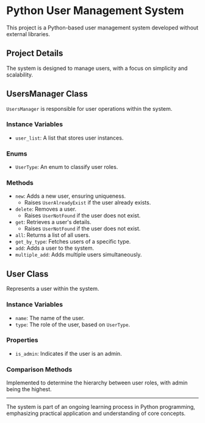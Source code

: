 # Python User Management System

This project is a Python-based user management system developed without external libraries.

## Project Details

The system is designed to manage users, with a focus on simplicity and scalability.

## UsersManager Class

`UsersManager` is responsible for user operations within the system.

### Instance Variables
- `user_list`: A list that stores user instances.

### Enums
- `UserType`: An enum to classify user roles.

### Methods
- `new`: Adds a new user, ensuring uniqueness.
  - Raises `UserAlreadyExist` if the user already exists.
- `delete`: Removes a user.
  - Raises `UserNotFound` if the user does not exist.
- `get`: Retrieves a user's details.
  - Raises `UserNotFound` if the user does not exist.
- `all`: Returns a list of all users.
- `get_by_type`: Fetches users of a specific type.
- `add`: Adds a user to the system.
- `multiple_add`: Adds multiple users simultaneously.

## User Class

Represents a user within the system.

### Instance Variables
- `name`: The name of the user.
- `type`: The role of the user, based on `UserType`.

### Properties
- `is_admin`: Indicates if the user is an admin.

### Comparison Methods
Implemented to determine the hierarchy between user roles, with admin being the highest.

---

The system is part of an ongoing learning process in Python programming, emphasizing practical application and understanding of core concepts.
